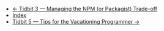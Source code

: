 
 - [← Tidbit 3 — Managing the NPM (or Packagist) Trade-off](tidbit3)
 - [Index](index)
 - [Tidbit 5 — Tips for the Vacationing Programmer →](tidbit5)
